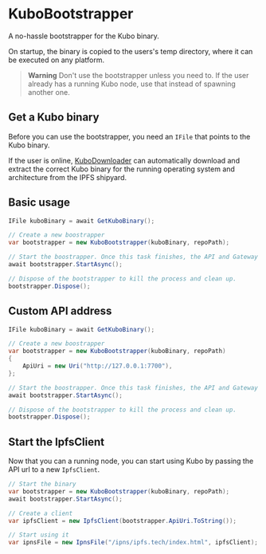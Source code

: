 # KuboBootstrapper
A no-hassle bootstrapper for the Kubo binary.

On startup, the binary is copied to the users's temp directory, where it can be executed on any platform.

> **Warning** Don't use the bootstrapper unless you need to. If the user already has a running Kubo node, use that instead of spawning another one.

## Get a Kubo binary
Before you can use the bootstrapper, you need an `IFile` that points to the Kubo binary. 

If the user is online,  [KuboDownloader](KuboDownloader.md) can automatically download and extract the correct Kubo binary for the running operating system and architecture from the IPFS shipyard.

## Basic usage

```cs
IFile kuboBinary = await GetKuboBinary();

// Create a new boostrapper
var bootstrapper = new KuboBootstrapper(kuboBinary, repoPath);

// Start the boostrapper. Once this task finishes, the API and Gateway will be ready for use.
await bootstrapper.StartAsync();

// Dispose of the bootstrapper to kill the process and clean up.
bootstrapper.Dispose();
```

## Custom API address
```cs
IFile kuboBinary = await GetKuboBinary();

// Create a new boostrapper
var bootstrapper = new KuboBootstrapper(kuboBinary, repoPath)
{
    ApiUri = new Uri("http://127.0.0.1:7700"),
};

// Start the boostrapper. Once this task finishes, the API and Gateway will be ready for use.
await bootstrapper.StartAsync();

// Dispose of the bootstrapper to kill the process and clean up.
bootstrapper.Dispose();
```

## Start the IpfsClient
Now that you can a running node, you can start using Kubo by passing the API url to a new `IpfsClient`.

```cs
// Start the binary
var bootstrapper = new KuboBootstrapper(kuboBinary, repoPath);
await bootstrapper.StartAsync();

// Create a client
var ipfsClient = new IpfsClient(bootstrapper.ApiUri.ToString());

// Start using it
var ipnsFile = new IpnsFile("/ipns/ipfs.tech/index.html", ipfsClient);
```
